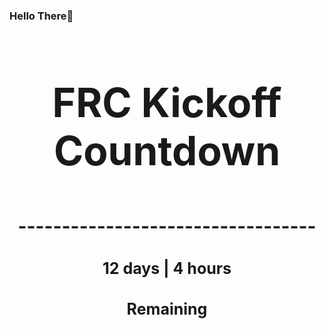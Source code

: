 ### Hello There👋

<!---START-TIMER--->
<h3 align='center' style='font-size: 64px;'>FRC Kickoff Countdown</h3>
<h3 align='center' style='font-size: 30px;'>----------------------------------</h3>
<h3 align='center' style='font-size: 25px;'>12 days | 4 hours</h3>
<h3 align='center' style='font-size: 25px;'>Remaining</h3>
<!---END-TIMER--->
